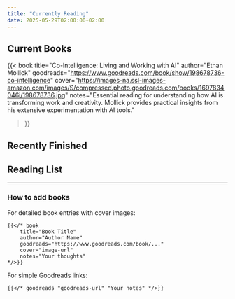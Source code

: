 ```yaml
---
title: "Currently Reading"
date: 2025-05-29T02:00:00+02:00
---
```


## Current Books

{{< book 
    title="Co-Intelligence: Living and Working with AI" 
    author="Ethan Mollick"
    goodreads="https://www.goodreads.com/book/show/198678736-co-intelligence"
    cover="https://images-na.ssl-images-amazon.com/images/S/compressed.photo.goodreads.com/books/1697834046i/198678736.jpg"
    notes="Essential reading for understanding how AI is transforming work and creativity. Mollick provides practical insights from his extensive experimentation with AI tools."
>}}

## Recently Finished

<!-- Add completed books here using the book shortcode -->

## Reading List

<!-- For books without full details, you can use the simple goodreads shortcode: -->
<!-- {{< goodreads "https://www.goodreads.com/book/show/..." "Your notes here" >}} -->

---

### How to add books

For detailed book entries with cover images:
```
{{</* book 
    title="Book Title" 
    author="Author Name"
    goodreads="https://www.goodreads.com/book/..."
    cover="image-url"
    notes="Your thoughts"
*/>}}
```

For simple Goodreads links:
```
{{</* goodreads "goodreads-url" "Your notes" */>}}
```